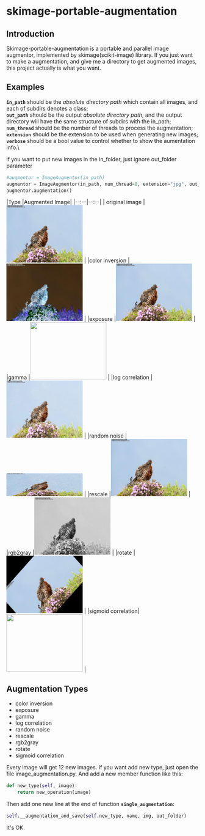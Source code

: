 # skimage-portable-augmentation

## Introduction

  Skimage-portable-augmentation is a portable and parallel image augmentor, implemented by skimage(scikit-image) library. If you just want to make a augmentation, and give me a directory to get augmented images, this project actually is what you want.

## Examples

**```in_path```** should be the *absolute directory path* which contain all images, and each of subdirs denotes a class;\
**```out_path```** should be the output *absolute directory path*, and the output directory will have the same structure of subdirs with the in_path;\
**```num_thread```** should be the number of threads to process the augmentation;\
**```extension```** should be the extension to be used when generating new images;\
**```verbose```** should be a bool value to control whether to show the aumentation info.\

if you want to put new images in the in_folder, just ignore out_folder parameter
```python
#augmentor = ImageAugmentor(in_path)
augmentor = ImageAugmentor(in_path, num_thread=8, extension="jpg", out_folder=out_path, verbose=True)
augmentor.augmentation()
```



|Type               |Augmented Image|
|--:--|--:--|
| original image | <img src="docs/pics_1_6.jpg" width="200" height="150">           |
|color inversion    |<img src="docs/pics_1_6_color_inversion.jpg" width="200" height="150"> |
|exposure           |<img src="docs/pics_1_6_exposure.jpg" width="200" height="150">        |
|gamma              |<img src="docs/docs/pics_1_6_gamma.jpg" width="200" height="150">      |
|log correlation    |<img src="docs/pics_1_6_log_correlation.jpg" width="200" height="150"> |
|random noise       |<img src="docs/pics_1_6_random_noise.jpg" width="200" height="60">     |
|rescale            |<img src="docs/pics_1_6_rescale.jpg" width="200" height="150">         |
|rgb2gray           |<img src="docs/pics_1_6_rgb2gray.jpg" width="200" height="150">        |
|rotate             |<img src="docs/pics_1_6_rotate_45.jpg" width="200" height="150">       |
|sigmoid correlation|<img src="pics_1_6_sigmoid_correlation.jpg" width="200" height="150">  |



## Augmentation Types
- color inversion
- exposure
- gamma
- log correlation
- random noise
- rescale
- rgb2gray
- rotate
- sigmoid correlation

Every image will get 12 new images. If you want add new type, just open the file image_augmentation.py.
And add a new member function like this:
```python
def new_type(self, image):
    return new_operation(image)
```
Then add one new line at the end of function **```single_augmentation```**:
```python
self.__augmentation_and_save(self.new_type, name, img, out_folder)
```
It's OK.
